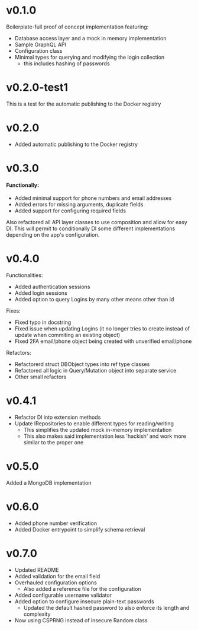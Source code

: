 # v0.1.0
Boilerplate-full proof of concept implementation featuring:
- Database access layer and a mock in memory implementation
- Sample GraphQL API
- Configuration class
- Minimal types for querying and modifying the login collection
    - this includes hashing of passwords

# v0.2.0-test1
This is a test for the automatic publishing to the Docker registry

# v0.2.0
* Added automatic publishing to the Docker registry

# v0.3.0
#### Functionally:
- Added minimal support for phone numbers and email addresses
- Added errors for missing arguments, duplicate fields
- Added support for configuring required fields 

Also refactored all API layer classes to use composition and
allow for easy DI. This will permit to conditionally DI some
different implementations depending on the app's configuration.

# v0.4.0
Functionalities:
- Added authentication sessions
- Added login sessions
- Added option to query Logins by many other means other than id

Fixes:
- Fixed typo in docstring
- Fixed issue when updating Logins (it no longer tries to
create instead of update when commiting an existing object)
- Fixed 2FA email/phone object being created with unverified 
email/phone

Refactors:
- Refactorerd struct DBObject types into ref type classes
- Refactored all logic in Query/Mutation object into separate
service
- Other small refactors

# v0.4.1
* Refactor DI into extension methods
* Update IRepositories to enable different types for reading/writing
    * This simplifies the updated mock in-memory implementation
    * This also makes said implementation less 'hackish' and work
    more similar to the proper one

# v0.5.0
Added a MongoDB implementation

# v0.6.0
- Added phone number verification
- Added Docker entrypoint to simplify schema retrieval

# v0.7.0
- Updated README
- Added validation for the email field
- Overhauled configuration options
    - Also added a reference file for the configuration
- Added configurable username validator
- Added option to configure insecure plain-text passwords
    - Updated the default hashed password to also enforce
    its length and complexity
- Now using CSPRNG instead of insecure Random class

